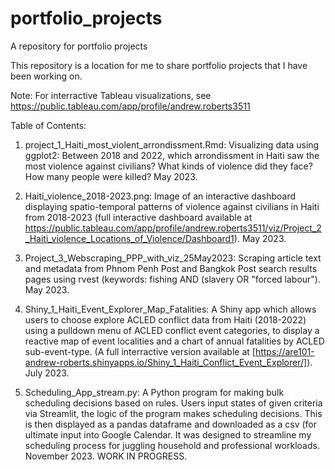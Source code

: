 # portfolio_projects
A repository for portfolio projects

This repository is a location for me to share portfolio projects that I have been working on.

Note: For interractive Tableau visualizations, see https://public.tableau.com/app/profile/andrew.roberts3511

Table of Contents:

1. project_1_Haiti_most_violent_arrondissment.Rmd: Visualizing data using ggplot2: Between 2018 and 2022, which arrondissment in Haiti saw the most violence against civilians? What kinds of violence did they face? How many people were killed?  May 2023. 

2. Haiti_violence_2018-2023.png: Image of an interactive dashboard displaying spatio-temporal patterns of violence against civilians in Haiti from 2018-2023 (full interactive dashboard available at https://public.tableau.com/app/profile/andrew.roberts3511/viz/Project_2_Haiti_violence_Locations_of_Violence/Dashboard1). May 2023.

3.  Project_3_Webscraping_PPP_with_viz_25May2023: Scraping article text and metadata from Phnom Penh Post and Bangkok Post search results pages using rvest (keywords: fishing AND (slavery OR "forced labour"). May 2023.

4. Shiny_1_Haiti_Event_Explorer_Map_Fatalities: A Shiny app which allows users to choose explore ACLED conflict data from Haiti (2018-2022) using a pulldown menu of ACLED conflict event categories, to display a reactive map of event localities and a chart of annual fatalities by ACLED sub-event-type. (A full interractive version available at [https://are101-andrew-roberts.shinyapps.io/Shiny_1_Haiti_Conflict_Event_Explorer/]). July 2023.

5. Scheduling_App_stream.py: A Python program for making bulk scheduling decisions based on rules. Users input states of given criteria via Streamlit, the logic of the program makes scheduling decisions. This is then displayed as a pandas dataframe and downloaded as a csv (for ultimate input into Google Calendar. It was designed to streamline my scheduling process for juggling household and professional workloads. November 2023. WORK IN PROGRESS. 
